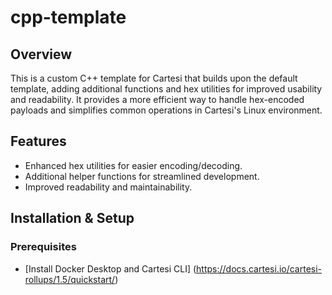 # cpp-template

## Overview
This is a custom C++ template for Cartesi that builds upon the default template, adding additional functions and hex utilities for improved usability and readability. It provides a more efficient way to handle hex-encoded payloads and simplifies common operations in Cartesi's Linux environment.

## Features
- Enhanced hex utilities for easier encoding/decoding.
- Additional helper functions for streamlined development.
- Improved readability and maintainability.

## Installation & Setup
### Prerequisites
- [Install Docker Desktop and Cartesi CLI] (https://docs.cartesi.io/cartesi-rollups/1.5/quickstart/)

